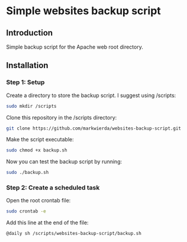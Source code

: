 # Simple websites backup script

## Introduction
Simple backup script for the Apache web root directory.

## Installation

### Step 1: Setup

Create a directory to store the backup script. I suggest using /scripts:
```bash
sudo mkdir /scripts
```

Clone this repository in the /scripts directory:
```bash
git clone https://github.com/markwierda/websites-backup-script.git
```

Make the script executable:
```bash
sudo chmod +x backup.sh
```

Now you can test the backup script by running:
```bash
sudo ./backup.sh
```

### Step 2: Create a scheduled task

Open the root crontab file:
```bash
sudo crontab -e
```

Add this line at the end of the file:
```bash
@daily sh /scripts/websites-backup-script/backup.sh
```
